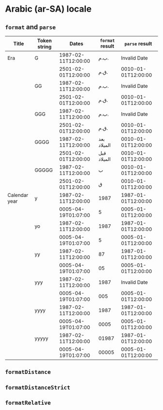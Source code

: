 # Arabic (ar-SA) locale

## `format` and `parse`

| Title | Token string | Dates | `format` result | `parse` result |
|-------|--------------|-------|-------------------|------------------|
| Era | G | 1987-02-11T12:00:00 | ب.م. | Invalid Date |
| | | 2501-02-01T12:00:00 | ق.م. | 0010-01-01T12:00:00 |
| | GG | 1987-02-11T12:00:00 | ب.م. | Invalid Date |
| | | 2501-02-01T12:00:00 | ق.م. | 0010-01-01T12:00:00 |
| | GGG | 1987-02-11T12:00:00 | ب.م. | Invalid Date |
| | | 2501-02-01T12:00:00 | ق.م. | 0010-01-01T12:00:00 |
| | GGGG | 1987-02-11T12:00:00 | بعد الميلاد | 0010-01-01T12:00:00 |
| | | 2501-02-01T12:00:00 | قبل الميلاد | 0010-01-01T12:00:00 |
| | GGGGG | 1987-02-11T12:00:00 | ب | 0010-01-01T12:00:00 |
| | | 2501-02-01T12:00:00 | ق | 0010-01-01T12:00:00 |
| Calendar year | y | 1987-02-11T12:00:00 | 1987 | 1987-01-01T12:00:00 |
| | | 0005-04-19T01:07:00 | 5 | 0005-01-01T12:00:00 |
| | yo | 1987-02-11T12:00:00 | 1987 | 1987-01-01T12:00:00 |
| | | 0005-04-19T01:07:00 | 5 | 0005-01-01T12:00:00 |
| | yy | 1987-02-11T12:00:00 | 87 | 1987-01-01T12:00:00 |
| | | 0005-04-19T01:07:00 | 05 | 0005-01-01T12:00:00 |
| | yyy | 1987-02-11T12:00:00 | 1987 | Invalid Date |
| | | 0005-04-19T01:07:00 | 005 | 0005-01-01T12:00:00 |
| | yyyy | 1987-02-11T12:00:00 | 1987 | 1987-01-01T12:00:00 |
| | | 0005-04-19T01:07:00 | 0005 | 0005-01-01T12:00:00 |
| | yyyyy | 1987-02-11T12:00:00 | 01987 | 1987-01-01T12:00:00 |
| | | 0005-04-19T01:07:00 | 00005 | 0005-01-01T12:00:00 |

## `formatDistance`

## `formatDistanceStrict`

## `formatRelative`
